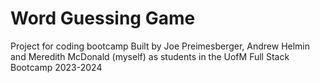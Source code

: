 # Word Guessing Game
Project for coding bootcamp
Built by Joe Preimesberger, Andrew Helmin and Meredith McDonald (myself) as students in the UofM Full Stack Bootcamp 2023-2024